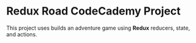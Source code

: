 # Redux Road CodeCademy Project
This project uses builds an adventure game using **Redux** reducers, state, and actions.